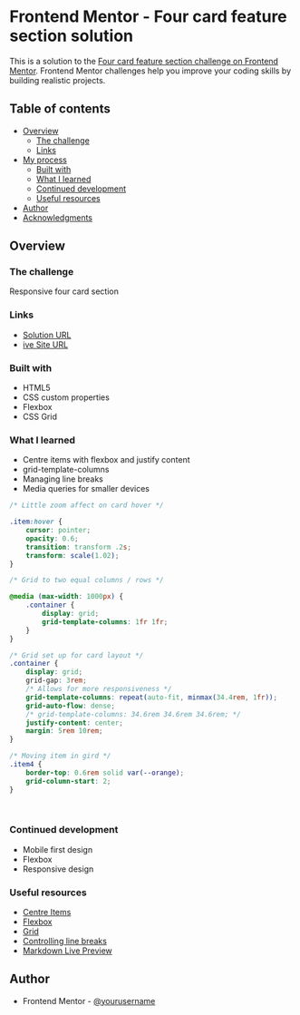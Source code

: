 # Frontend Mentor - Four card feature section solution

This is a solution to the [Four card feature section challenge on Frontend Mentor](https://www.frontendmentor.io/challenges/four-card-feature-section-weK1eFYK). Frontend Mentor challenges help you improve your coding skills by building realistic projects. 


## Table of contents

- [Overview](#overview)
  - [The challenge](#the-challenge)
  - [Links](#links)
- [My process](#my-process)
  - [Built with](#built-with)
  - [What I learned](#what-i-learned)
  - [Continued development](#continued-development)
  - [Useful resources](#useful-resources)
- [Author](#author)
- [Acknowledgments](#acknowledgments)

## Overview

### The challenge

Responsive four card section

### Links

- [Solution URL](https://www.frontendmentor.io/solutions/four-card-section-grid-flexbox-responsive-3LySr1LRe)
- [ive Site URL](https://hk273.github.io/four-card-section/)


### Built with

- HTML5
- CSS custom properties
- Flexbox
- CSS Grid


### What I learned

- Centre items with flexbox and justify content
- grid-template-columns
- Managing line breaks
- Media queries for smaller devices


```css
/* Little zoom affect on card hover */

.item:hover {
    cursor: pointer;
    opacity: 0.6;
    transition: transform .2s;
    transform: scale(1.02);
}

```
```css
/* Grid to two equal columns / rows */

@media (max-width: 1000px) {
    .container {
        display: grid;
        grid-template-columns: 1fr 1fr;
    }
}

/* Grid set up for card layout */
.container {
    display: grid;
    grid-gap: 3rem;
    /* Allows for more responsiveness */
    grid-template-columns: repeat(auto-fit, minmax(34.4rem, 1fr));
    grid-auto-flow: dense;
    /* grid-template-columns: 34.6rem 34.6rem 34.6rem; */
    justify-content: center;
    margin: 5rem 10rem;
}

/* Moving item in gird */
.item4 {
    border-top: 0.6rem solid var(--orange);
    grid-column-start: 2;
}
  
   
```

### Continued development

- Mobile first design
- Flexbox
- Responsive design


### Useful resources

- [Centre Items](https://css-tricks.com/centering-in-css/)
- [Flexbox](https://css-tricks.com/snippets/css/a-guide-to-flexbox/#background)
- [Grid](https://thoughtbot.com/blog/positioning#grid) 
- [Controlling line breaks](https://stackoverflow.com/questions/7596647/ignore-br-with-css) 
- [Markdown Live Preview](https://markdownlivepreview.com) 


## Author

- Frontend Mentor - [@yourusername](https://www.frontendmentor.io/profile/yourusername)


